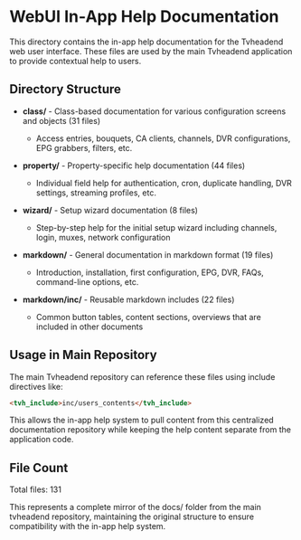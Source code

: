 # WebUI In-App Help Documentation

This directory contains the in-app help documentation for the Tvheadend web user interface. These files are used by the main Tvheadend application to provide contextual help to users.

## Directory Structure

- **class/** - Class-based documentation for various configuration screens and objects (31 files)
  - Access entries, bouquets, CA clients, channels, DVR configurations, EPG grabbers, filters, etc.
  
- **property/** - Property-specific help documentation (44 files)
  - Individual field help for authentication, cron, duplicate handling, DVR settings, streaming profiles, etc.
  
- **wizard/** - Setup wizard documentation (8 files)
  - Step-by-step help for the initial setup wizard including channels, login, muxes, network configuration
  
- **markdown/** - General documentation in markdown format (19 files)
  - Introduction, installation, first configuration, EPG, DVR, FAQs, command-line options, etc.
  
- **markdown/inc/** - Reusable markdown includes (22 files)
  - Common button tables, content sections, overviews that are included in other documents

## Usage in Main Repository

The main Tvheadend repository can reference these files using include directives like:

```markdown
<tvh_include>inc/users_contents</tvh_include>
```

This allows the in-app help system to pull content from this centralized documentation repository while keeping the help content separate from the application code.

## File Count

Total files: 131

This represents a complete mirror of the docs/ folder from the main tvheadend repository, maintaining the original structure to ensure compatibility with the in-app help system.
